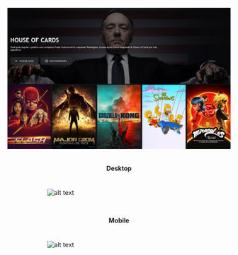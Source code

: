 <div style="text-align: center;">

  ![alt text]( assets/img/capa4.jpg "title text")

</div>

<section style="width:100%; text-align: center; margin-top: 2rem;">

  #### Desktop
<div style="width:100%; margin-top: 1.5rem; gap: 1.5rem; display: grid; grid-template-columns: 1fr 1fr;">

  ![alt text]( assets/img/desktop.gif "title text")

</div>



</section>

<section style="width:100%; text-align: center; margin-top: 2rem;">

#### Mobile

<div style="width:100%; margin-top: 1.5rem;  gap: 1.5rem; display: grid; grid-template-columns: 1fr 1fr;">
  
 ![alt text]( assets/img/mobile.gif "title text")

</div>

</section>